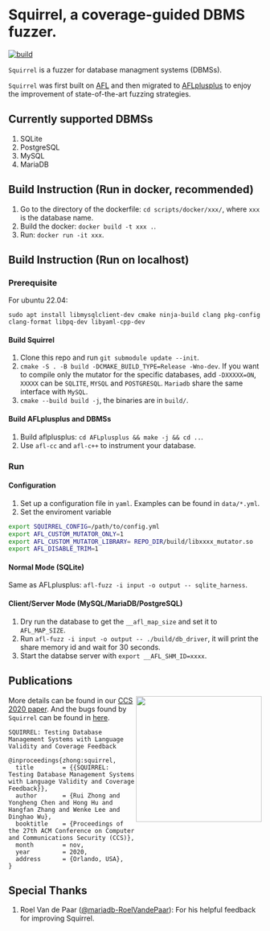 # Squirrel, a coverage-guided DBMS fuzzer.
[![build](https://github.com/OMH4ck/Squirrel/actions/workflows/build.yml/badge.svg)](https://github.com/s3team/OMH4ck/actions/workflows/build.yml)

`Squirrel` is a fuzzer for database managment systems (DBMSs).

`Squirrel` was first built on [AFL](https://github.com/google/AFL) and then migrated to [AFLplusplus](https://github.com/AFLplusplus/AFLplusplus) to enjoy the improvement of state-of-the-art fuzzing strategies.

## Currently supported DBMSs
1. SQLite
2. PostgreSQL
3. MySQL
4. MariaDB

## Build Instruction (Run in docker, recommended)

1. Go to the directory of the dockerfile: `cd scripts/docker/xxx/`, where `xxx` is the database name.
2. Build the docker: `docker build -t xxx .`.
3. Run: `docker run -it xxx`.

## Build Instruction (Run on localhost)

### Prerequisite

For ubuntu 22.04:
```
sudo apt install libmysqlclient-dev cmake ninja-build clang pkg-config clang-format libpq-dev libyaml-cpp-dev
```

#### Build Squirrel
1. Clone this repo and run `git submodule update --init`.
2. `cmake -S . -B build -DCMAKE_BUILD_TYPE=Release -Wno-dev`. If you want to compile only the mutator for the specific databases, add `-DXXXXX=ON`, `XXXXX` can be `SQLITE`, `MYSQL` and `POSTGRESQL`. `Mariadb` share the same interface with `MySQL`.
3. `cmake --build build -j`, the binaries are in `build/`.


#### Build AFLplusplus and DBMSs
1. Build aflplusplus: `cd AFLplusplus && make -j && cd ..`.
2. Use `afl-cc` and `afl-c++` to instrument your database.


### Run

#### Configuration

1. Set up a configuration file in `yaml`. Examples can be found in `data/*.yml`.
2. Set the enviroment variable 
```bash
export SQUIRREL_CONFIG=/path/to/config.yml
export AFL_CUSTOM_MUTATOR_ONLY=1
export AFL_CUSTOM_MUTATOR_LIBRARY= REPO_DIR/build/libxxxx_mutator.so
export AFL_DISABLE_TRIM=1
```

#### Normal Mode (SQLite)

Same as AFLplusplus: `afl-fuzz -i input -o output -- sqlite_harness`.

#### Client/Server Mode (MySQL/MariaDB/PostgreSQL)

1. Dry run the database to get the `__afl_map_size` and set it to `AFL_MAP_SIZE`.
2. Run `afl-fuzz -i input -o output -- ./build/db_driver`, it will print the share memory id and wait for 30 seconds.
3. Start the databse server with `export __AFL_SHM_ID=xxxx`.

## Publications
<a href="https://arxiv.org/pdf/2006.02398.pdf"><img src="https://huhong789.github.io/images/squirrel.png" align="right" width="250"></a>

More details can be found in our [CCS 2020 paper](http://arxiv.org/abs/2006.02398). And the bugs found by `Squirrel` can be found in [here](https://github.com/OMH4ck/Squirrel/wiki/Bug-List).

```
SQUIRREL: Testing Database Management Systems with Language Validity and Coverage Feedback

@inproceedings{zhong:squirrel,
  title        = {{SQUIRREL: Testing Database Management Systems with Language Validity and Coverage Feedback}},
  author       = {Rui Zhong and Yongheng Chen and Hong Hu and Hangfan Zhang and Wenke Lee and Dinghao Wu},
  booktitle    = {Proceedings of the 27th ACM Conference on Computer and Communications Security (CCS)},
  month        = nov,
  year         = 2020,
  address      = {Orlando, USA},
}
```

## Special Thanks
1. Roel Van de Paar ([@mariadb-RoelVandePaar](https://github.com/mariadb-RoelVandePaar)): For his helpful feedback for improving Squirrel.

